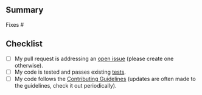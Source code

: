 ## Summary

<!-- Please reference the issue this PR addresses. -->
Fixes #

## Checklist

- [ ] My pull request is addressing an [open issue](https://github.com/xwp/unsplash-wp/issues) (please create one otherwise).
- [ ] My code is tested and passes existing [tests](https://github.com/xwp/unsplash-wp/contributing.md#scripts).
- [ ] My code follows the [Contributing Guidelines](https://github.com/xwp/unsplash-wp/contributing.md) (updates are often made to the guidelines, check it out periodically).
